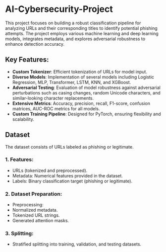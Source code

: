 # AI-Cybersecurity-Project
This project focuses on building a robust classification pipeline for analyzing URLs and their corresponding titles to identify potential phishing attempts. The project employs various machine learning and deep learning models, integrates metadata, and explores adversarial robustness to enhance detection accuracy.

## Key Features:
- **Custom Tokenizer**: Efficient tokenization of URLs for model input.
- **Diverse Models**: Implementation of several models including Logistic Regression, MLP, Transformer, LSTM, KNN, and XGBoost.
- **Adversarial Testing**: Evaluation of model robustness against adversarial perturbations such as casing changes, random Unicode characters, and similar-looking character replacements.
- **Extensive Metrics**: Accuracy, precision, recall, F1-score, confusion matrices, AUC-ROC metrics for all models.
- **Custom Training Pipeline**: Designed for PyTorch, ensuring flexibility and scalability.

## Dataset
The dataset consists of URLs labeled as phishing or legitimate.

### 1. Features:
- URLs (tokenized and preprocessed).
- Metadata: Numerical features provided in the dataset.
- Labels: Binary classification target (phishing or legitimate).
### 2.  Dataset Preparation:
- Preprocessing:
- Normalized metadata.
- Tokenized URL strings.
- Generated attention masks.
### 3. Splitting:
- Stratified splitting into training, validation, and testing datasets.
